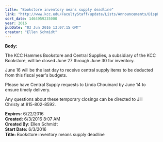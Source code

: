 ```yaml
---
title: "Bookstore inventory means supply deadline"
link: "http://www.kcc.edu/FacultyStaff/update/Lists/Announcements/DispForm.aspx?ID=2223"
sort_date: 1464959235000
year: 2016
pubDate: "03 Jun 2016 13:07:15 GMT"
creator: "Ellen Schmidt"
---
```


<div><b>Body:</b> <div class="ExternalClass66724D552DA4413585C3CDC6181ADDB5"><p>​The KCC Hammes Bookstore and Central Supplies, a subsidiary of the KCC Bookstore, will be closed June 27 through June 30 for inventory.</p>
<p>June 16 will be the last day to receive central supply items to be deducted from this fiscal year's budgets.</p>
<p>Please have Central Supply requests to Linda Chouinard by June 14 to ensure timely delivery.</p>
<p>Any questions about these temporary closings can be directed to Jill Christy at 815-802-8592.</p></div></div>
<div><b>Expires:</b> 6/22/2016</div>
<div><b>Created:</b> 6/3/2016 8:07 AM</div>
<div><b>Created By:</b> Ellen Schmidt</div>
<div><b>Start Date:</b> 6/3/2016</div>
<div><b>Title:</b> Bookstore inventory means supply deadline</div>
